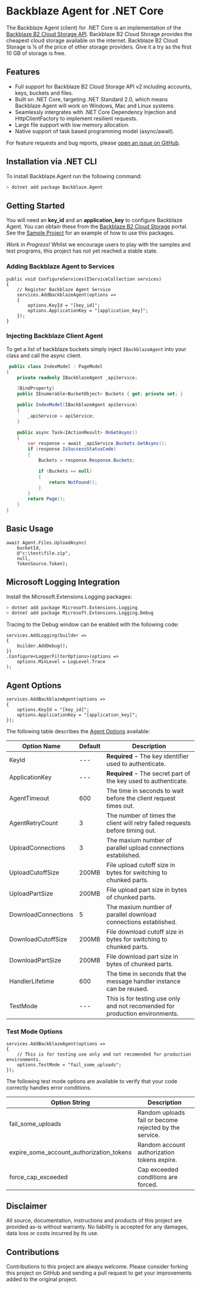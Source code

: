 # Backblaze Agent for .NET Core
The Backblaze Agent (client) for .NET Core is an implementation of the [Backblaze B2 Cloud Storage API](https://www.backblaze.com/b2/cloud-storage.html). Backblaze B2 Cloud Storage provides the cheapest cloud storage available on the internet. Backblaze B2 Cloud Storage is ¼ of the price of other storage providers. Give it a try as the first 10 GB of storage is free. 

## Features
- Full support for Backblaze B2 Cloud Storage API v2 including accounts, keys, buckets and files.
- Built on .NET Core, targeting .NET Standard 2.0, which means Backblaze Agent will work on Windows, Mac and Linux systems.
- Seamlessly intergrates with .NET Core Dependency Injection and HttpClientFactory to implement resilient requests.
- Large file support with low memory allocation.
- Native support of task based programming model (async/await).

For feature requests and bug reports, please [open an issue on GitHub](https://github.com/microcompiler/backblaze/issues/new).

## Installation via .NET CLI

To install Backblaze.Agent run the following command:

```bash
> dotnet add package Backblaze.Agent
```

## Getting Started
You will need an <strong>key_id</strong> and an <strong>application_key</strong> to configure Backblaze Agent. You can obtain these from the [Backblaze B2 Cloud Storage](https://www.backblaze.com/b2/cloud-storage.html) portal. See the [Sample Project](https://github.com/microcompiler/backblaze/tree/master/sample) for an example of how to use this packages.

*Work in Progress!* Whilst we encourage users to play with the samples and test programs, this project has not yet reached a stable state.

### Adding Backblaze Agent to Services ###

```CSharp
public void ConfigureServices(IServiceCollection services)
{
    // Register Backblaze Agent Service
    services.AddBackblazeAgent(options =>
    {
		options.KeyId = "[key_id]";
		options.ApplicationKey = "[application_key]";
    });
}
```
### Injecting Backblaze Client Agent ###

To get a list of backblaze buckets simply inject `IBackblazeAgent` into your class and call the async client.  

```csharp
 public class IndexModel : PageModel
{
    private readonly IBackblazeAgent _apiService;

    [BindProperty]
    public IEnumerable<BucketObject> Buckets { get; private set; }

    public IndexModel(IBackblazeAgent apiService)
    {
        _apiService = apiService;
    }

    public async Task<IActionResult> OnGetAsync()
    {
        var response = await _apiService.Buckets.GetAsync();
        if (response.IsSuccessStatusCode)
        {
            Buckets = response.Response.Buckets;

            if (Buckets == null)
            {
                return NotFound();
            }
        }
        return Page();
    }
}
```
## Basic Usage

```CSharp
await Agent.Files.UploadAsync(
    bucketId,
    @"c:\test\file.zip",
    null,
    TokenSource.Token);
```
## Microsoft Logging Integration

Install the Microsoft.Extensions.Logging packages:
```bash
> dotnet add package Microsoft.Extensions.Logging
> dotnet add package Microsoft.Extensions.Logging.Debug
```
Tracing to the Debug window can be enabled with the following code:
```CSharp
services.AddLogging(builder =>
{
    builder.AddDebug();
})
.Configure<LoggerFilterOptions>(options =>
    options.MinLevel = LogLevel.Trace
);
```
## Agent Options

```CSharp
services.AddBackblazeAgent(options =>
{
	options.KeyId = "[key_id]";
	options.ApplicationKey = "[application_key]";
});
```
The following table describes the [Agent Options](https://github.com/microcompiler/backblaze/blob/master/src/Agent/Agent/AgentOptions.cs) available:

| Option Name | Default | Description | 
| ----------- | ------- | ----------- |
| KeyId  | --- | <strong>Required - </strong> The key identifier used to authenticate. |
| ApplicationKey | --- | <strong>Required - </strong> The secret part of the key used to authenticate. |
| AgentTimeout | 600 | The time in seconds to wait before the client request times out. |
| AgentRetryCount | 3 | The number of times the client will retry failed requests before timing out.  |
| UploadConnections | 3 | The maxium number of parallel upload connections established. |
| UploadCutoffSize | 200MB | File upload cutoff size in bytes for switching to chunked parts. |
| UploadPartSize | 200MB | File upload part size in bytes of chunked parts. |
| DownloadConnections | 5 | The maxium number of parallel download connections established. |
| DownloadCutoffSize | 200MB | File download cutoff size in bytes for switching to chunked parts. |
| DownloadPartSize | 200MB | File download part size in bytes of chunked parts. |
| HandlerLifetime | 600 | The time in seconds that the message handler instance can be reused. |
| TestMode | --- | This is for testing use only and not recomended for production environments. |

### Test Mode Options

```CSharp
services.AddBackblazeAgent(options =>
{
	// This is for testing use only and not recomended for production environments. 
	options.TestMode = "fail_some_uploads";  
});
```
The following test mode options are available to verify that your code correctly handles error conditions.

| Option String | Description | 
| ------------ | -------------------------------------------------------------------- |
| fail_some_uploads| Random uploads fail or become rejected by the service. |
| expire_some_account_authorization_tokens | Random account authorization tokens expire. |
| force_cap_exceeded |Cap exceeded conditions are forced. |


## Disclaimer
All source, documentation, instructions and products of this project are provided as-is without warranty. No liability is accepted for any damages, data loss or costs incurred by its use. 

## Contributions
Contributions to this project are always welcome. Please consider forking this project on GitHub and sending a pull request to get your improvements added to the original project.
